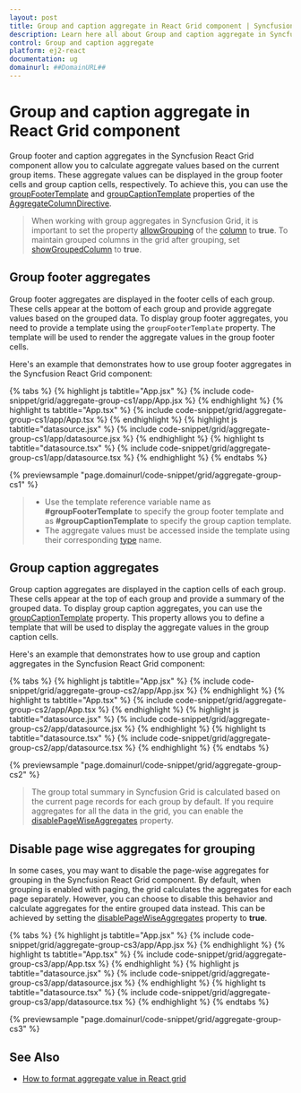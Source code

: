 ```yaml
---
layout: post
title: Group and caption aggregate in React Grid component | Syncfusion
description: Learn here all about Group and caption aggregate in Syncfusion React Grid component of Syncfusion Essential JS 2 and more.
control: Group and caption aggregate 
platform: ej2-react
documentation: ug
domainurl: ##DomainURL##
---
```


# Group and caption aggregate in React Grid component

Group footer and caption aggregates in the Syncfusion React Grid component allow you to calculate aggregate values based on the current group items. These aggregate values can be displayed in the group footer cells and group caption cells, respectively. To achieve this, you can use the [groupFooterTemplate](https://ej2.syncfusion.com/react/documentation/api/grid/aggregateColumnDirective/#groupfootertemplate) and [groupCaptionTemplate](https://ej2.syncfusion.com/react/documentation/api/grid/aggregateColumnDirective/#groupcaptiontemplate) properties of the [AggregateColumnDirective](https://helpej2.syncfusion.com/react/documentation/api/grid/aggregateColumnDirective).

> When working with group aggregates in Syncfusion Grid, it is important to set the property [allowGrouping](https://helpej2.syncfusion.com/react/documentation/api/grid/column/#allowgrouping) of the [column](https://helpej2.syncfusion.com/react/documentation/api/grid/column) to **true**. 
> To maintain grouped columns in the grid after grouping, set [showGroupedColumn](https://helpej2.syncfusion.com/react/documentation/api/grid/groupSettings/#showgroupedcolumn) to **true**.

## Group footer aggregates

Group footer aggregates are displayed in the footer cells of each group. These cells appear at the bottom of each group and provide aggregate values based on the grouped data. To display group footer aggregates, you need to provide a template using the `groupFooterTemplate` property. The template will be used to render the aggregate values in the group footer cells.

Here's an example that demonstrates how to use group footer aggregates in the Syncfusion React Grid component:

{% tabs %}
{% highlight js tabtitle="App.jsx" %}
{% include code-snippet/grid/aggregate-group-cs1/app/App.jsx %}
{% endhighlight %}
{% highlight ts tabtitle="App.tsx" %}
{% include code-snippet/grid/aggregate-group-cs1/app/App.tsx %}
{% endhighlight %}
{% highlight js tabtitle="datasource.jsx" %}
{% include code-snippet/grid/aggregate-group-cs1/app/datasource.jsx %}
{% endhighlight %}
{% highlight ts tabtitle="datasource.tsx" %}
{% include code-snippet/grid/aggregate-group-cs1/app/datasource.tsx %}
{% endhighlight %}
{% endtabs %}

 {% previewsample "page.domainurl/code-snippet/grid/aggregate-group-cs1" %}

> * Use the template reference variable name as **#groupFooterTemplate** to specify the group footer template and as **#groupCaptionTemplate** to specify the group caption template.
> * The aggregate values must be accessed inside the template using their corresponding [type](https://ej2.syncfusion.com/react/documentation/api/grid/aggregateColumnDirective/#type) name.

## Group caption aggregates

Group caption aggregates are displayed in the caption cells of each group. These cells appear at the top of each group and provide a summary of the grouped data. To display group caption aggregates, you can use the [groupCaptionTemplate](https://ej2.syncfusion.com/react/documentation/api/grid/aggregateColumnDirective/#groupcaptiontemplate) property. This property allows you to define a template that will be used to display the aggregate values in the group caption cells.

Here's an example that demonstrates how to use group and caption aggregates in the Syncfusion React Grid component:

{% tabs %}
{% highlight js tabtitle="App.jsx" %}
{% include code-snippet/grid/aggregate-group-cs2/app/App.jsx %}
{% endhighlight %}
{% highlight ts tabtitle="App.tsx" %}
{% include code-snippet/grid/aggregate-group-cs2/app/App.tsx %}
{% endhighlight %}
{% highlight js tabtitle="datasource.jsx" %}
{% include code-snippet/grid/aggregate-group-cs2/app/datasource.jsx %}
{% endhighlight %}
{% highlight ts tabtitle="datasource.tsx" %}
{% include code-snippet/grid/aggregate-group-cs2/app/datasource.tsx %}
{% endhighlight %}
{% endtabs %}

 {% previewsample "page.domainurl/code-snippet/grid/aggregate-group-cs2" %}

> The group total summary in Syncfusion Grid is calculated based on the current page records for each group by default.
> If you require aggregates for all the data in the grid, you can enable the [disablePageWiseAggregates](https://helpej2.syncfusion.com/documentation/api/grid/groupSettings/#disablepagewiseaggregates) property.

## Disable page wise aggregates for grouping

In some cases, you may want to disable the page-wise aggregates for grouping in the Syncfusion React Grid component. By default, when grouping is enabled with paging, the grid calculates the aggregates for each page separately. However, you can choose to disable this behavior and calculate aggregates for the entire grouped data instead. This can be achieved by setting the [disablePageWiseAggregates](https://helpej2.syncfusion.com/documentation/api/grid/groupSettings/#disablepagewiseaggregates) property to **true**.

{% tabs %}
{% highlight js tabtitle="App.jsx" %}
{% include code-snippet/grid/aggregate-group-cs3/app/App.jsx %}
{% endhighlight %}
{% highlight ts tabtitle="App.tsx" %}
{% include code-snippet/grid/aggregate-group-cs3/app/App.tsx %}
{% endhighlight %}
{% highlight js tabtitle="datasource.jsx" %}
{% include code-snippet/grid/aggregate-group-cs3/app/datasource.jsx %}
{% endhighlight %}
{% highlight ts tabtitle="datasource.tsx" %}
{% include code-snippet/grid/aggregate-group-cs3/app/datasource.tsx %}
{% endhighlight %}
{% endtabs %}

 {% previewsample "page.domainurl/code-snippet/grid/aggregate-group-cs3" %}

## See Also

* [How to format aggregate value in React grid](footer-aggregate.md#format-the-aggregate-value)